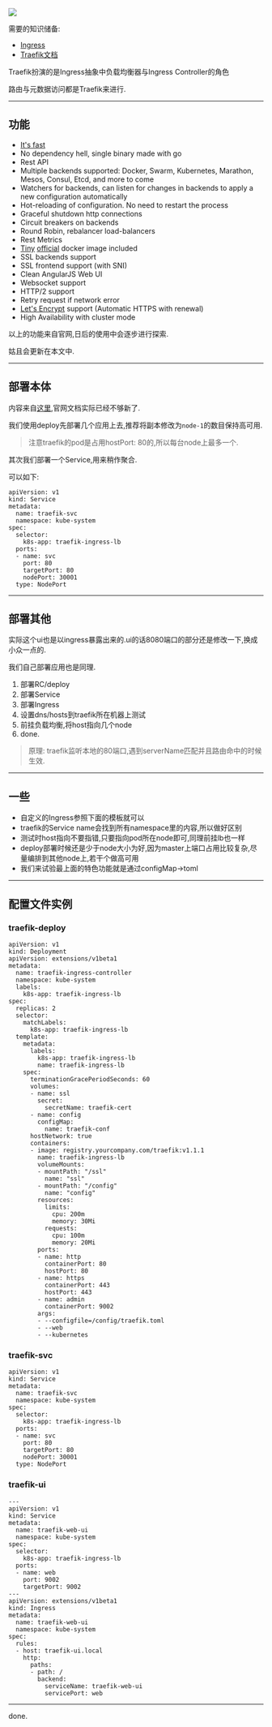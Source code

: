 ![](https://o4dyfn0ef.qnssl.com/image/2016-12-19-architecture.png?imageView2/2/h/300) 

需要的知识储备: 

- [Ingress](http://kubernetes.io/docs/user-guide/ingress/)
- [Traefik文档](https://docs.traefik.io/user-guide/kubernetes/)

Traefik扮演的是Ingress抽象中负载均衡器与Ingress Controller的角色 

路由与元数据访问都是Traefik来进行. 

- - - - - 

## 功能 

- [It's fast](http://docs.traefik.io/benchmarks)
- No dependency hell, single binary made with go
- Rest API
- Multiple backends supported: Docker, Swarm, Kubernetes, Marathon, Mesos, Consul, Etcd, and more to come
- Watchers for backends, can listen for changes in backends to apply a new configuration automatically
- Hot-reloading of configuration. No need to restart the process
- Graceful shutdown http connections
- Circuit breakers on backends
- Round Robin, rebalancer load-balancers
- Rest Metrics
- [Tiny](https://microbadger.com/images/traefik) [official](https://hub.docker.com/r/_/traefik/) docker image included
- SSL backends support
- SSL frontend support (with SNI)
- Clean AngularJS Web UI
- Websocket support
- HTTP/2 support
- Retry request if network error
- [Let's Encrypt](https://letsencrypt.org) support (Automatic HTTPS with renewal)
- High Availability with cluster mode

以上的功能来自官网,日后的使用中会逐步进行探索. 

姑且会更新在本文中. 

- - - - --- 

## 部署本体 

内容来自[这里](https://github.com/containous/traefik/tree/master/examples/k8s),官网文档实际已经不够新了. 

我们使用deploy先部署几个应用上去,推荐将副本修改为`node-1`的数目保持高可用. 

> 注意traefik的pod是占用hostPort: 80的,所以每台node上最多一个. 

其次我们部署一个Service,用来稍作聚合. 

可以如下: 

```
apiVersion: v1
kind: Service
metadata:
  name: traefik-svc
  namespace: kube-system
spec:
  selector:
    k8s-app: traefik-ingress-lb
  ports:
  - name: svc
    port: 80
    targetPort: 80
    nodePort: 30001
  type: NodePort
``` 

- - - - --- 

## 部署其他  

实际这个ui也是以ingress暴露出来的.ui的话8080端口的部分还是修改一下,换成小众一点的.  

我们自己部署应用也是同理. 

1. 部署RC/deploy
2. 部署Service
3. 部署Ingress
4. 设置dns/hosts到traefik所在机器上测试
5. 前挂负载均衡,将host指向几个node
6. done. 

> 原理: traefik监听本地的80端口,遇到serverName匹配并且路由命中的时候生效. 

- - - - -- 

## 一些 

- 自定义的Ingress参照下面的模板就可以
- traefik的Service name会找到所有namespace里的内容,所以做好区别
- 测试时host指向不要指错,只要指向pod所在node即可,同理前挂lb也一样
- deploy部署时候还是少于node大小为好,因为master上端口占用比较复杂,尽量编排到其他node上,若干个做高可用
- 我们来试验最上面的特色功能就是通过configMap->toml

- - - - -- 

## 配置文件实例 

### traefik-deploy

```
apiVersion: v1
kind: Deployment
apiVersion: extensions/v1beta1
metadata:
  name: traefik-ingress-controller
  namespace: kube-system
  labels:
    k8s-app: traefik-ingress-lb
spec:
  replicas: 2
  selector:
    matchLabels:
      k8s-app: traefik-ingress-lb
  template:
    metadata:
      labels:
        k8s-app: traefik-ingress-lb
        name: traefik-ingress-lb
    spec:
      terminationGracePeriodSeconds: 60
      volumes:
      - name: ssl
        secret:
          secretName: traefik-cert
      - name: config
        configMap:
          name: traefik-conf
      hostNetwork: true
      containers:
      - image: registry.yourcompany.com/traefik:v1.1.1
        name: traefik-ingress-lb
        volumeMounts:
        - mountPath: "/ssl"
          name: "ssl"
        - mountPath: "/config"
          name: "config"
        resources:
          limits:
            cpu: 200m
            memory: 30Mi
          requests:
            cpu: 100m
            memory: 20Mi
        ports:
        - name: http
          containerPort: 80
          hostPort: 80
        - name: https
          containerPort: 443
          hostPort: 443
        - name: admin
          containerPort: 9002
        args:
        - --configfile=/config/traefik.toml
        - --web
        - --kubernetes
```

### traefik-svc 

```
apiVersion: v1
kind: Service
metadata:
  name: traefik-svc
  namespace: kube-system
spec:
  selector:
    k8s-app: traefik-ingress-lb
  ports:
  - name: svc
    port: 80
    targetPort: 80
    nodePort: 30001
  type: NodePort
```

### traefik-ui 

```
---
apiVersion: v1
kind: Service
metadata:
  name: traefik-web-ui
  namespace: kube-system
spec:
  selector:
    k8s-app: traefik-ingress-lb
  ports:
  - name: web
    port: 9002
    targetPort: 9002
---
apiVersion: extensions/v1beta1
kind: Ingress
metadata:
  name: traefik-web-ui
  namespace: kube-system
spec:
  rules:
  - host: traefik-ui.local
    http:
      paths:
      - path: /
        backend:
          serviceName: traefik-web-ui
          servicePort: web
``` 

- - - - -- 

done. 
